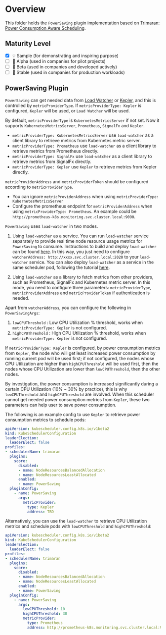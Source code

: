 # Overview

This folder holds the `PowerSaving` plugin implementation based on [Trimaran: Power Consumption Aware Scheduling](https://github.com/kubernetes-sigs/scheduler-plugins/blob/master/kep/TBD).

## Maturity Level

<!-- Check one of the values: Sample, Alpha, Beta, GA -->

- [X] 💡 Sample (for demonstrating and inspiring purpose)
- [ ] 👶 Alpha (used in companies for pilot projects)
- [ ] 👦 Beta (used in companies and developed actively)
- [ ] 👨 Stable (used in companies for production workloads)

## PowerSaving Plugin

`PowerSaving` can get needed data from [Load Watcher](https://github.com/paypal/load-watcher) or [Kepler](https://github.com/sustainable-computing-io/kepler), and this is controlled by `metricProviderType`. If `metricProviderType: Kepler` is configured, `Kepler` will be used, or `Load Watcher` will be used.

By default, `metricProviderType` is `KubernetesMetricsServer` if not set. Now it supports `KubernetesMetricsServer`, `Prometheus`, `SignalFx` and `Kepler`.

- `metricProviderType: KubernetesMetricsServer` use `load-watcher` as a client library to retrieve metrics from Kubernetes metric server.
- `metricProviderType: Prometheus` use `load-watcher` as a client library to retrieve metrics from Prometheus directly.
- `metricProviderType: SignalFx` use `load-watcher` as a client library to retrieve metrics from SignalFx directly.
- `metricProviderType: Kepler` use `Kepler` to retrieve metrics from Kepler directly.

`metricProviderAddress` and `metricProviderToken` should be configured according to `metricProviderType`.

- You can ignore `metricProviderAddress` when using `metricProviderType: KubernetesMetricsServer`
- Configure the prometheus endpoint for `metricProviderAddress` when using `metricProviderType: Prometheus`.
  An example could be `http://prometheus-k8s.monitoring.svc.cluster.local:9090`.

`PowerSaving` uses `load-watcher` in two modes.

1. Using `load-watcher` as a service.
   You can run `load-watcher` service separately to provide real time node resource usage metrics for `PowerSaving` to consume.
   Instructions to build and deploy `load-watcher` can be found [here](https://github.com/paypal/load-watcher/blob/master/README.md).
   In this way, you just need to configure `watcherAddress: http://xxxx.svc.cluster.local:2020` to your `load-watcher` service. You can also deploy `load-watcher` as a service in the same scheduler pod, following the tutorial [here](https://medium.com/paypal-engineering/real-load-aware-scheduling-in-kubernetes-with-trimaran-a8efe14d51e2).

2. Using `load-watcher` as a library to fetch metrics from other providers, such as Prometheus, SignalFx and Kubernetes metric server.
   In this mode, you need to configure three parameters: `metricProviderType`, `metricProviderAddress` and `metricProviderToken` if authentication is needed.

Apart from `watcherAddress`, you can configure the following in `PowerSavingArgs`:

1) `lowCPUThreshold` : Low CPU Utilization % threshold, works when `metricProviderType: Kepler` is not configured.
2) `highCPUThreshold` : High CPU Utilization % threshold, works when `metricProviderType: Kepler` is not configured.

If `metricProviderType: Kepler` is configured, by power consumption metrics from `Kepler`, the node who will get least increased power consumption by running current pod will be used first; if not configured, the nodes whose CPU Utilization are higher than `highCPUThreshold` will be used first, then the nodes whose CPU Utilization are lower than `lowCPUThreshold`, then the other nodes.

By investigation, the power consumption is increased significantly during a certain CPU Utilization (10% ~ 30% by practice), this is why `lowCPUThreshold` and `highCPUThreshold` are involved. When this scheduler cannot get needed power consumption metrics from `Kepler`, these two parameters can help user to save power consumption.

The following is an example config to use `Kepler` to retrieve power consumption metrics to schedule pods:

```yaml
apiVersion: kubescheduler.config.k8s.io/v1beta2
kind: KubeSchedulerConfiguration
leaderElection:
  leaderElect: false
profiles:
- schedulerName: trimaran
  plugins:
    score:
      disabled:
      - name: NodeResourcesBalancedAllocation
      - name: NodeResourcesLeastAllocated
      enabled:
      - name: PowerSaving
  pluginConfig:
    - name: PowerSaving
      args:
        metricProvider:
          type: Kepler
          address: TBD
```

Alternatively, you can use the `load-watcher` to retrieve CPU Utilization metrics and schedule pods with `lowCPUThreshold` and `highCPUThreshold`:

```yaml
apiVersion: kubescheduler.config.k8s.io/v1beta2
kind: KubeSchedulerConfiguration
leaderElection:
  leaderElect: false
profiles:
- schedulerName: trimaran
  plugins:
    score:
      disabled:
      - name: NodeResourcesBalancedAllocation
      - name: NodeResourcesLeastAllocated
      enabled:
      - name: PowerSaving
  pluginConfig:
    - name: PowerSaving
      args:
        lowCPUThreshold: 10
        highCPUThreshold: 30
        metricProvider:
          type: Prometheus
          address: http://prometheus-k8s.monitoring.svc.cluster.local:9090
```
